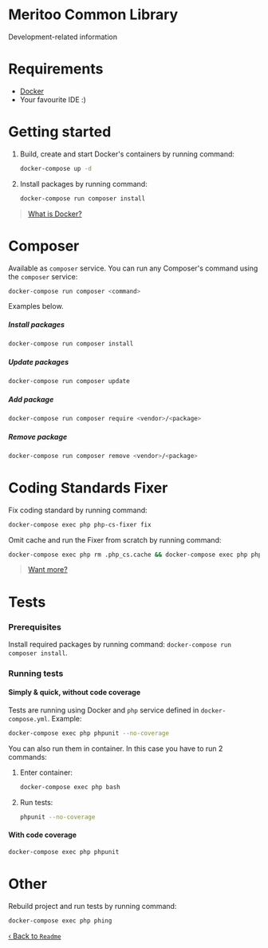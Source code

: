 # Meritoo Common Library

Development-related information

# Requirements

* [Docker](https://www.docker.com)
* Your favourite IDE :)

# Getting started

1. Build, create and start Docker's containers by running command:

    ```bash
    docker-compose up -d
    ```

2. Install packages by running command:

    ```bash
    docker-compose run composer install
    ```

> [What is Docker?](https://www.docker.com/what-docker)

# Composer

Available as `composer` service. You can run any Composer's command using the `composer` service:

```bash
docker-compose run composer <command>
```

Examples below.

##### Install packages

```bash
docker-compose run composer install
```

##### Update packages

```bash
docker-compose run composer update
```

##### Add package

```bash
docker-compose run composer require <vendor>/<package>
```

##### Remove package

```bash
docker-compose run composer remove <vendor>/<package>
```

# Coding Standards Fixer

Fix coding standard by running command:

```bash
docker-compose exec php php-cs-fixer fix
```

Omit cache and run the Fixer from scratch by running command:

```bash
docker-compose exec php rm .php_cs.cache && docker-compose exec php php-cs-fixer fix
```

> [Want more?](https://cs.sensiolabs.org)

# Tests

### Prerequisites

Install required packages by running command: `docker-compose run composer install`.

### Running tests

#### Simply & quick, without code coverage

Tests are running using Docker and `php` service defined in `docker-compose.yml`. Example:

```bash
docker-compose exec php phpunit --no-coverage
```

You can also run them in container. In this case you have to run 2 commands:
1. Enter container:

    ```bash
	docker-compose exec php bash
    ```

2. Run tests:

    ```bash
    phpunit --no-coverage
    ```

#### With code coverage

```bash
docker-compose exec php phpunit
```

# Other

Rebuild project and run tests by running command:

```bash
docker-compose exec php phing
```

[&lsaquo; Back to `Readme`](../README.md)
